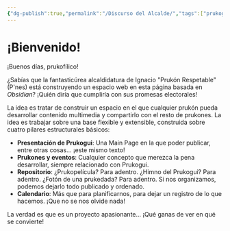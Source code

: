 ```yaml
---
{"dg-publish":true,"permalink":"/Discurso del Alcalde/","tags":["prukogui","homepage","recurso"],"dgShowLocalGraph":true,"dgShowFileTree":true,"dgEnableSearch":true,"dgShowToc":true,"dgLinkPreview":true,"dgShowTags":true}
---
```


# ¡Bienvenido!
¡Buenos días, prukofílico!

¿Sabías que la fantasticúrea alcaldidatura de Ignacio "Prukón Respetable" (P'nes) está construyendo un espacio web en esta página basada en *Obsidian*? ¡Quién diría que cumpliría con sus promesas electorales!

La idea es tratar de construir un espacio en el que cualquier prukón pueda desarrollar contenido multimedia y compartirlo con el resto de prukones. La idea es trabajar sobre una base flexible y extensible, construida sobre cuatro pilares estructurales básicos:
- **Presentación de Prukogui**: Una Main Page en la que poder publicar, entre otras cosas... ¡este mismo texto!
- **Prukones y eventos**: Cualquier concepto que merezca la pena desarrollar, siempre relacionado con Prukogui.
- **Repositorio**: ¿Prukopelícula? Para adentro. ¿Himno del Prukogui? Para adentro. ¿Fotón de una prukedada? Para adentro. Si nos organizamos, podemos dejarlo todo publicado y ordenado.
- **Calendario**: Más que para planificarnos, para dejar un registro de lo que hacemos. ¡Que no se nos olvide nada!

La verdad es que es un proyecto apasionante... ¡Qué ganas de ver en qué se convierte!